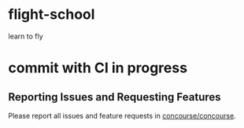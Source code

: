 # flight-school
learn to fly
# commit with CI in progress
## Reporting Issues and Requesting Features

Please report all issues and feature requests in [concourse/concourse](https://github.com/concourse/concourse/issues).
